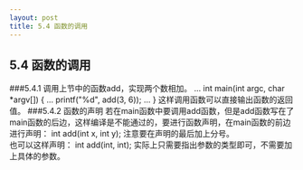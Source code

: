 ```yaml
---
layout: post
title: 5.4 函数的调用
---
```

## 5.4 函数的调用
###5.4.1 调用上节中的函数add，实现两个数相加。
    ...
    int main(int argc, char *argv[])
    {
        ...
        printf("%d", add(3, 6));
        ...
    }
这样调用函数可以直接输出函数的返回值。
###5.4.2 函数的声明
若在main函数中要调用add函数，但是add函数写在了main函数的后边，这样编译是不能通过的，要进行函数声明，在main函数的前边进行声明：
    int add(int x, int y);
注意要在声明的最后加上分号。<br>
也可以这样声明：
    int add(int, int);
实际上只需要指出参数的类型即可，不需要加上具体的参数。
